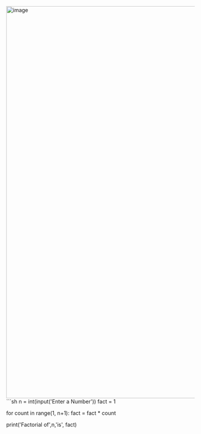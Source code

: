 <img width="1051" alt="image" src="https://github.com/user-attachments/assets/4663e473-90c3-43dc-8df7-af24643934a4" />
```sh
n = int(input('Enter a Number'))
fact = 1

for count in range(1, n+1):
    fact = fact * count

print('Factorial of',n,'is', fact)
```
